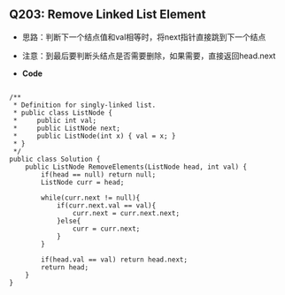 ## Q203: Remove Linked List Element

* 思路：判断下一个结点值和val相等时，将next指针直接跳到下一个结点
* 注意：到最后要判断头结点是否需要删除，如果需要，直接返回head.next

* **Code**

```

/**
 * Definition for singly-linked list.
 * public class ListNode {
 *     public int val;
 *     public ListNode next;
 *     public ListNode(int x) { val = x; }
 * }
 */
public class Solution {
    public ListNode RemoveElements(ListNode head, int val) {
        if(head == null) return null;
        ListNode curr = head;
        
        while(curr.next != null){
            if(curr.next.val == val){
                curr.next = curr.next.next;
            }else{
                curr = curr.next;
            }
        }
        
        if(head.val == val) return head.next;
        return head;
    }
}

```